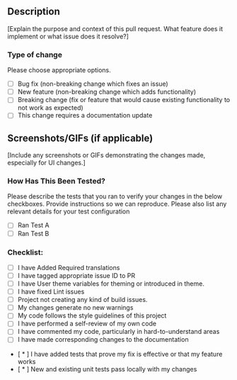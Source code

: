 ## Description
[Explain the purpose and context of this pull request. What feature does it implement or what issue does it resolve?]

### Type of change

Please choose appropriate options.

- [ ] Bug fix (non-breaking change which fixes an issue)
- [ ] New feature (non-breaking change which adds functionality)
- [ ] Breaking change (fix or feature that would cause existing functionality to not work as expected)
- [ ] This change requires a documentation update

## Screenshots/GIFs (if applicable)
[Include any screenshots or GIFs demonstrating the changes made, especially for UI changes.]

### How Has This Been Tested?

Please describe the tests that you ran to verify your changes in the below checkboxes. Provide instructions so we can reproduce. Please also list any relevant details for your test configuration

- [ ] Ran Test A
- [ ] Ran Test B

### Checklist:
- [ ] I have Added Required translations
- [ ] I have tagged appropriate issue ID to PR
- [ ] I have User theme variables for theming or introduced in theme.
- [ ] I have fixed Lint issues
- [ ] Project not creating any kind of build issues.
- [ ] My changes generate no new warnings
- [ ] My code follows the style guidelines of this project
- [ ] I have performed a self-review of my own code
- [ ] I have commented my code, particularly in hard-to-understand areas
- [ ] I have made corresponding changes to the documentation
- [ * ] I have added tests that prove my fix is effective or that my feature works
- [ * ] New and existing unit tests pass locally with my changes